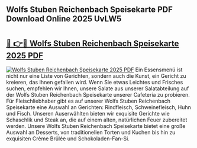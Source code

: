## Wolfs Stuben Reichenbach Speisekarte PDF Download Online 2025 UvLW5

# <h2><a href="http://gc8cg7p.nevu.top/?p=Wolfs+Stuben+Reichenbach+Speisekarte">🔗 👉🔴 Wolfs Stuben Reichenbach Speisekarte 2025 PDF</a></h2>

[![Wolfs Stuben Reichenbach Speisekarte 2025 PDF](https://i.imgur.com/dBaPXMq.png)](http://gc8cg7p.nevu.top/?p=Wolfs+Stuben+Reichenbach+Speisekarte)
Ein Essensmenü ist nicht nur eine Liste von Gerichten, sondern auch die Kunst, ein Gericht zu kreieren, das Ihnen gefallen wird. Wenn Sie etwas Leichtes und Frisches suchen, empfehlen wir Ihnen, unsere Salate aus unserer Salatabteilung auf der Wolfs Stuben Reichenbach Speisekarte unserer Cafeteria zu probieren. Für Fleischliebhaber gibt es auf unserer Wolfs Stuben Reichenbach Speisekarte eine Auswahl an Gerichten: Rindfleisch, Schweinefleisch, Huhn und Fisch. Unseren Auserwählten bieten wir exquisite Gerichte wie Schaschlik und Steak an, die auf einem alten, natürlichen Feuer zubereitet werden. Unsere Wolfs Stuben Reichenbach Speisekarte bietet eine große Auswahl an Desserts, von traditionellen Torten und Kuchen bis hin zu exquisiten Crème Brûlée und Schokoladen-Fan-Si.
